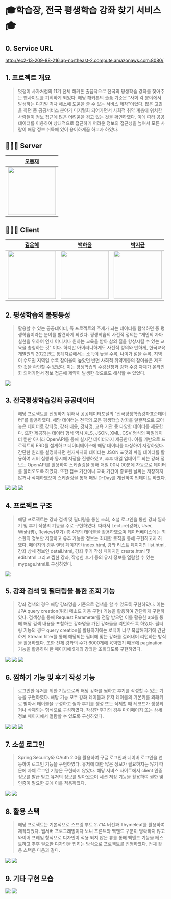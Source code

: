 # :mortar_board:학습장, 전국 평생학습 강좌 찾기 서비스:mortar_board:

## 0. Service URL
http://ec2-13-209-88-216.ap-northeast-2.compute.amazonaws.com:8080/

## 1. 프로젝트 개요
> 멋쟁이 사자처럼의 11기 전체 해커톤 출품작으로 전국의 평생학습 강좌를 찾아주는 웹사이트를 기획하게 되었다. 해당 해커톤의 출품 기준은 "사회 각 분야에서 발생하는 디지털 격차 해소에 도움을 줄 수 있는 서비스 제작"이었다. 많은 고민을 하던 중 공공서비스 분야가 디지털화 되어가면서 사회적 취약 계층에 위치한 사람들이 정보 접근에 많은 어려움을 겪고 있는 것을 확인하였다. 이에 따라 공공데이터를 이용하여 상대적으로 접근하기 어려운 정보의 접근성을 높여서 모든 사람이 해당 정보 취득에 있어 용이하게끔 하고자 하였다.
## 👩🏻‍💻 Server
| [오동재](https://github.com/djdongjae) |
|:---:|
| <img src="https://github.com/djdongjae.png" width="150"> |
## 👩🏻‍💻 Client
| [김은혜](https://github.com/gracekim527) | [백하윤](https://github.com/hayoon07) | [박지균](https://github.com/jivirus) |
|:---:|:---:|:---:|
| <img src="https://github.com/gracekim527.png" width="150"> | <img src="https://github.com/hayoon07.png" width="150"> | <img src="https://github.com/jivirus.png" width="150"> |

## 2. 평생학습의 불평등성
> 활용할 수 있는 공공데이터, 즉 프로젝트의 주제가 되는 데이터를 탐색하던 중 평생학습이라는 분야를 발견하게 되었다. 평생학습의 사전적 정의는 "개인의 자아실현을 위하여 언제 어디서나 원하는 교육을 받아 삶의 질을 향상시킬 수 있는 교육을 총칭하는 것" 이다. 하지만 아이러니하게도 사전적 정의와 반하게, 한국교육개발원의 2022년도 통계자료에서는 소득이 높을 수록, 나이가 젊을 수록, 지역이 수도권 지역일 수록 참여율이 높았던 반면 사회적 취약계층의 참여율은 저조한 것을 확인할 수 있었다. 이는 평생학습의 수강신청과 강좌 수강 자체가 온라인화 되어가면서 정보 접근에 제약이 발생한 것으로도 해석할 수 있었다.
<img src="https://github.com/LikeLion-11th-SKHU/hakSeubJang-BE/assets/93889207/373df7be-040e-4038-869d-fcf11667ba00">

## 3. 전국평생학습강좌 공공데이터
> 해당 프로젝트를 진행하기 위해서 공공데이터포털의 "전국평생학습강좌표준데이터"를 활용하였다. 해당 데이터는 전국의 모든 평생학습 강좌를 일괄적으로 모아 놓은 데이터로 강좌명, 강좌 내용, 강사명, 교육 기관 등 다양한 데이터를 제공한다. 또한 제공하는 데이터 형식 역시 XLS, JSON, XML, CSV 형식의 파일데이터 뿐만 아니라 OpenAPI를 통해 실시간 데이터까지 제공한다. 이를 기반으로 프로젝트의 ERD를 설계하고 데이터베이스에 해당 데이터를 파싱하여 저장하였다. 간단한 원리를 설명하자면 현재까지의 데이터는 JSON 포맷의 파일 데이터를 활용하여 서버 실행과 동시에 저장을 진행하였고, 추후 매일 업데이트 되는 강좌 정보는 OpenAPI를 활용하여 스케줄링을 통해 매일 00시 00분에 자동으로 데이터를 불러오도록 하였다. 또한 접수 기간이나 교육 기간이 종료된 날짜는 저장하지 않거나 삭제하였으며 스케줄링을 통해 매일 D-Day를 계산하여 업데이트 하였다.
<img src="https://github.com/LikeLion-11th-SKHU/hakSeubJang-BE/assets/93889207/67f42a21-968b-424d-963f-5937f49e112b">
<img src="https://github.com/LikeLion-11th-SKHU/hakSeubJang-BE/assets/93889207/16ed59f6-8116-4ba2-be5f-9ff36395a2f0">
<img src="https://github.com/LikeLion-11th-SKHU/hakSeubJang-BE/assets/93889207/bdb9fabd-2789-43fd-a6ac-3176b255434d">

## 4. 프로젝트 구조
> 해당 프로젝트는 강좌 검색 및 필터링을 통한 조회, 소셜 로그인을 통한 강좌 찜하기 및 후기 작성의 기능을 주로 구현하였다. 따라서 Lecture(강좌), User, Wish(찜), Review(후기) 총 4개의 테이블을 활용하였으며 데이터베이스에는 최소한의 정보만 저장하고 유추 가능한 정보는 최대한 로직을 통해 구현하고자 하였다. 페이지의 경우 랜딩 페이지인 index.html, 강좌 리스트 페이지인 list.html, 강좌 상세 정보인 detail.html, 강좌 후기 작성 페이지인 create.html 및 edit.html 그리고 찜한 강좌, 작성한 후기 등의 유저 정보를 열람할 수 있는 mypage.html로 구성하였다.
<img src="https://github.com/LikeLion-11th-SKHU/hakSeubJang-BE/assets/93889207/298b4a11-2db3-437b-a714-ef4cbe646a78">

## 5. 강좌 검색 및 필터링을 통한 조회 기능
> 강좌 검색의 경우 해당 강좌명을 기준으로 검색을 할 수 있도록 구현하였다. 이는 JPA query creation(쿼리 메소드 자동 구현) 기능을 활용하여 간단하게 구현하였다. 검색창을 통해 Request Parameter를 전달 받으면 이를 활용한 api를 통해 해당 검색 내용을 포함하는 강좌명을 가진 강좌들을 리턴하도록 하였다. 필터링 기능의 경우 query creation을 활용하기에는 로직이 너무 복잡해지기에 간단하게 Stream filter를 통해 해당되는 필터에 맞는 강좌를 걸러내어 리턴하는 방식을 활용하였다. 또한 전체 강좌의 수가 6000개에 육박했기 때문에 pagination 기능을 활용하여 한 페이지에 9개의 강좌만 조회되도록 구현하였다.
<img src="https://github.com/LikeLion-11th-SKHU/hakSeubJang-BE/assets/93889207/e21c7aea-0b6f-406d-9b7d-4f6af4ca343c">
<img src="https://github.com/LikeLion-11th-SKHU/hakSeubJang-BE/assets/93889207/95360bf1-8f78-4ca7-9b5b-ceaab2062611">
<img src="https://github.com/LikeLion-11th-SKHU/hakSeubJang-BE/assets/93889207/6c2cddfc-cdd2-4533-9582-201b990c4674">

## 6. 찜하기 기능 및 후기 작성 기능
> 로그인한 유저를 위한 기능으로써 해당 강좌를 찜하고 후기를 작성할 수 있는 기능을 구현하였다. 해당 기능 모두 강좌 테이블과 유저 테이블의 기본키를 외래키로 받아서 테이블을 구성하고 찜과 후기를 생성 또는 삭제할 때 레코드가 생성되거나 삭제되는 형식으로 구성하였다. 작성한 후기의 경우 마이페이지 또는 상세 정보 페이지에서 열람할 수 있도록 구성하였다.
<img src="https://github.com/LikeLion-11th-SKHU/hakSeubJang-BE/assets/93889207/79047609-5741-4e6e-a2dc-de351742ce26">
<img src="https://github.com/LikeLion-11th-SKHU/hakSeubJang-BE/assets/93889207/58996230-43e3-4f09-8774-4a0d06ba7ea3">
<img src="https://github.com/LikeLion-11th-SKHU/hakSeubJang-BE/assets/93889207/2c5945e3-4bce-452f-a12c-2402252f7196">

## 7. 소셜 로그인
> Spring Security와 OAuth 2.0을 활용하여 구글 로그인과 네이버 로그인을 연동하여 로그인 기능을 구현하였다. 유저에 대한 많은 정보가 필요하지는 않기 때문에 자체 로그인 기능은 구현하지 않았다. 해당 서비스 사이트에서 client 인증 정보를 발급 받고 유저의 정보를 받아왔으며 세션 저장 기능을 활용하여 권한 및 인증이 필요한 곳에 이를 적용하였다.
<img src="https://github.com/LikeLion-11th-SKHU/hakSeubJang-BE/assets/93889207/0e188551-65d6-406c-859a-a3ff4c614be2">
<img src="https://github.com/LikeLion-11th-SKHU/hakSeubJang-BE/assets/93889207/ac917e3f-d39f-4572-999a-e4acd0c12df5">

## 8. 활용 스택
> 해당 프로젝트는 기본적으로 스프링 부트 2.7.14 버전과 Thymeleaf를 활용하여 제작되었다. 웹서버 프로그래밍이다 보니 프론트와 백엔드 구분이 명확하지 않고 와이어 프레임 형식으로 디자인이 적용 되지 않은 뷰를 통해 백엔드 기능을 테스트하고 추후 필요한 디자인을 입히는 방식으로 프로젝트를 진행하였다. 전체 활용 스택은 다음과 같다.
<img src="https://github.com/LikeLion-11th-SKHU/hakSeubJang-BE/assets/93889207/f4578ea3-3ca0-49b6-bbe2-0f350943536c">
<img src="https://github.com/LikeLion-11th-SKHU/hakSeubJang-BE/assets/93889207/5a2493d4-78ea-4bdf-bc67-b88222ab7753">

## 9. 기타 구현 모습
<img src="https://github.com/LikeLion-11th-SKHU/hakSeubJang-BE/assets/93889207/a43ffe47-2495-4842-a9f8-8c120015d7f2">
<img src="https://github.com/LikeLion-11th-SKHU/hakSeubJang-BE/assets/93889207/308e93dd-11a5-45c8-a4ac-0dd38e0d0bd6">

